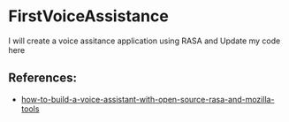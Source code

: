 # FirstVoiceAssistance
I will create a voice assitance application using RASA and Update my code here

## References:
* [how-to-build-a-voice-assistant-with-open-source-rasa-and-mozilla-tools](https://blog.rasa.com/how-to-build-a-voice-assistant-with-open-source-rasa-and-mozilla-tools/)
